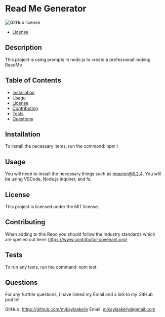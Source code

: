 # Read Me Generator
![GitHub license](https://img.shields.io/badge/license-MIT-blue.svg)

* [License](#license)


## Description
This project is using prompts in node.js to create a professional looking ReadMe

## Table of Contents
- [Installation](#installation)
- [Usage](#usage)
- [License](#license)
- [Contributing](#contributing)
- [Tests](#tests)
- [Questions](#questions)

## Installation
To install the necessary items, run the command: npm i

## Usage
You will need to install the necessary things such as inquirer@8.2.4. You will be using VSCode, Node.js inquirer, and fs.

## License
    
This project is licensed under the MIT license.

## Contributing
When adding to this Repo you should follow the industry standards which are spelled out here: https://www.contributor-covenant.org/

## Tests
To run any tests, run the command: npm test

## Questions
For any further questions, I have linked my Email and a link to my GitHub profile!

GitHub: https://github.com/mikaylaakelly
Email: mikaylaakelly@gmail.com
